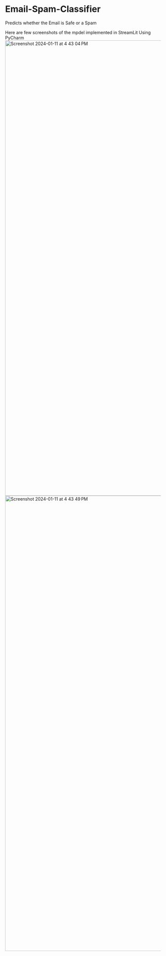 # Email-Spam-Classifier
Predicts whether the Email is Safe or a Spam

Here are few screenshots of the mpdel implemented in StreamLit Using PyCharm
<img width="1470" alt="Screenshot 2024-01-11 at 4 43 04 PM" src="https://github.com/iam-buddhi/Email-Spam-Classifier/assets/119833430/6e0215b0-7dbe-4cd1-8cbc-45e3a2118d0a">
<img width="1470" alt="Screenshot 2024-01-11 at 4 43 49 PM" src="https://github.com/iam-buddhi/Email-Spam-Classifier/assets/119833430/30a2bcf5-43e8-4a2e-88cb-9aa732ebeaf8">
